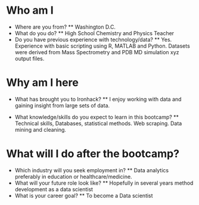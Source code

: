# Who am I

* Where are you from?
** Washington D.C.
* What do you do?
** High School Chemistry and Physics Teacher
* Do you have previous experience with technology/data?
** Yes. Experience with basic scripting using R, MATLAB and Python. Datasets were derived from Mass Spectrometry and PDB MD simulation xyz output files.

# Why am I here

* What has brought you to Ironhack?
** I enjoy working with data and gaining insight from large sets of data.

* What knowledge/skills do you expect to learn in this bootcamp?
** Technical skills, Databases, statistical methods. Web scraping. Data mining and cleaning.

# What will I do after the bootcamp?

* Which industry will you seek employment in?
** Data analytics preferably in education or healthcare/medicine. 
* What will your future role look like?
** Hopefully in several years method development as a data scientist 
* What is your career goal?
** To become a Data scientist
